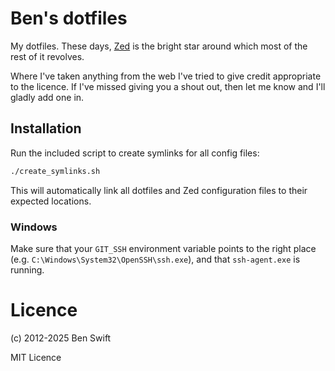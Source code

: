 # Ben's dotfiles

My dotfiles. These days, [Zed](https://zed.dev) is the bright star around which
most of the rest of it revolves.

Where I've taken anything from the web I've tried to give credit appropriate to
the licence. If I've missed giving you a shout out, then let me know and I'll
gladly add one in.

## Installation

Run the included script to create symlinks for all config files:

```bash
./create_symlinks.sh
```

This will automatically link all dotfiles and Zed configuration files to their
expected locations.

### Windows

Make sure that your `GIT_SSH` environment variable points to the right place
(e.g. `C:\Windows\System32\OpenSSH\ssh.exe`), and that `ssh-agent.exe` is
running.

# Licence

(c) 2012-2025 Ben Swift

MIT Licence
